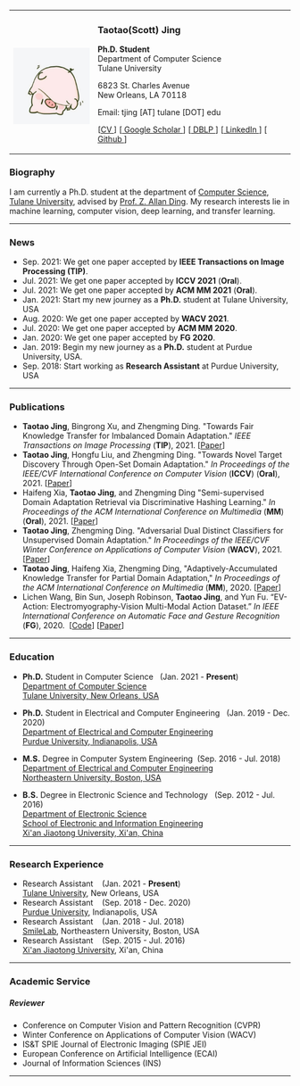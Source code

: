 <!-- 
![Scott Jing](/img/scott.jpg){:height="30%" width="30%"} -->

<table>
<tbody>
<tr>
<td width="30%">
<div>
<br>
<img src='/img/scott.jpg' align='center' height="100%" width="100%" />
</div>
</td>
<td width="70%">
<h3 href='scottjingtt.github.io'>Taotao(Scott) Jing</h3>
<p>
<span style="font-weight:bold">Ph.D. Student</span><br>
Department of Computer Science<br>
Tulane University
</p>
<p>
6823 St. Charles Avenue<br>
New Orleans, LA 70118
</p>
<p>
<span>
Email: tjing [AT] tulane [DOT] edu
</span>
</p>
<p>
<span>
[<a href="/files/CV.pdf">CV </a>]
[<a href="https://scholar.google.com/citations?user=OTPyfwkAAAAJ&hl=en&oi=ao"> Google Scholar </a>]
[<a href = "https://dblp.uni-trier.de/pers/hd/j/Jing:Taotao"> DBLP </a>]
[<a href = "https://www.linkedin.com/in/taotaojing/"> LinkedIn </a>]
[<a href="https://github.com/scottjingtt" > Github </a>]
</span>
</p>
</td>
</tr>
</tbody>
</table>

### Biography
I am currently a Ph.D. student at the department of [Computer Science, Tulane University](https://sse.tulane.edu/cs), advised by [Prof. Z. Allan Ding](http://www.cs.tulane.edu/~zding1/). My research interests lie in machine learning, computer vision, deep learning, and transfer learning.

---
### News
- Sep. 2021: We get one paper accepted by **IEEE Transactions on Image Processing (TIP)**.
- Jul. 2021: We get one paper accepted by **ICCV 2021** (**Oral**).
- Jul. 2021: We get one paper accepted by **ACM MM 2021** (**Oral**).
- Jan. 2021: Start my new journey as a **Ph.D.** student at Tulane University, USA
- Aug. 2020: We get one paper accepted by **WACV 2021**.
- Jul. 2020: We get one paper accepted by **ACM MM 2020**.
- Jan. 2020: We get one paper accepted by **FG 2020**.
- Jan. 2019: Begin my new journey as a **Ph.D.** student at Purdue University, USA.
- Sep. 2018: Start working as **Research Assistant** at Purdue University, USA
  
---
### Publications
- **Taotao Jing**, Bingrong Xu, and Zhengming Ding. "Towards Fair Knowledge Transfer for Imbalanced Domain Adaptation." *IEEE Transactions on Image Processing* (**TIP**), 2021. [[Paper]()]
- **Taotao Jing**, Hongfu Liu, and Zhengming Ding. "Towards Novel Target Discovery Through Open-Set Domain Adaptation." *In Proceedings of the IEEE/CVF International Conference on Computer Vision* (**ICCV**) (**Oral**), 2021. [[Paper]()]
- Haifeng Xia, **Taotao Jing**, and Zhengming Ding "Semi-supervised Domain Adaptation Retrieval via Discriminative Hashing Learning." *In Proceedings of the ACM International Conference on Multimedia* (**MM**) (**Oral**), 2021. [[Paper]()]
- **Taotao Jing**, Zhengming Ding. "Adversarial Dual Distinct Classifiers for Unsupervised Domain Adaptation." *In Proceedings of the IEEE/CVF Winter Conference on Applications of Computer Vision* (**WACV**), 2021. [[Paper](https://arxiv.org/pdf/2008.11878.pdf)]
- **Taotao Jing**, Haifeng Xia, Zhengming Ding, "Adaptively-Accumulated Knowledge Transfer for Partial Domain Adaptation," *In Proceedings of the ACM International Conference on Multimedia* (**MM**), 2020. [[Paper](https://dl.acm.org/doi/abs/10.1145/3394171.3413986)]
- Lichen Wang, Bin Sun, Joseph Robinson, **Taotao Jing**, and Yun Fu. “EV-Action: Electromyography-Vision Multi-Modal Action Dataset.” *In IEEE International Conference on Automatic Face and Gesture Recognition* (**FG**), 2020. &nbsp;[[Code](https://github.com/wanglichenxj/EV-Action-Electromyography-Vision-Multi-Modal-Action-Dataset)] [[Paper](https://github.com/wanglichenxj/EV-Action-Electromyography-Vision-Multi-Modal-Action-Dataset/blob/master/presentations/FG20_EVAction.pdf)]

---
### Education
- **Ph.D.** Student in Computer Science &nbsp;&nbsp;(Jan. 2021 - **Present**) <br>
  [Department of Computer Science<br>
  Tulane University, New Orleans, USA](https://sse.tulane.edu/cs)

- **Ph.D.** Student in Electrical and Computer Engineering &nbsp;&nbsp;(Jan. 2019 - Dec. 2020) <br>
  [Department of Electrical and Computer Engineering<br>
  Purdue University, Indianapolis, USA](https://engineering.purdue.edu/ECE)

- **M.S.** Degree in Computer System Engineering&nbsp;&nbsp;(Sep. 2016 - Jul. 2018) <br>
  [Department of Electrical and Computer Engineering <br>
  Northeastern University, Boston, USA](https://ece.northeastern.edu/)

- **B.S.** Degree in Electronic Science and Technology &nbsp;&nbsp;(Sep. 2012 - Jul. 2016) <br>
  [Department of Electronic Science<br>
  School of Electronic and Information Engineering<br>
  Xi'an Jiaotong University, Xi'an, China](http://en.xjtu.edu.cn/)

---
### Research Experience
- Research Assistant &nbsp;&nbsp; (Jan. 2021 - **Present**)<br>
  [Tulane University]((https://sse.tulane.edu/cs)), New Orleans, USA
- Research Assistant &nbsp;&nbsp; (Sep. 2018 - Dec. 2020)<br>
  [Purdue University]((https://engineering.purdue.edu/ECE)), Indianapolis, USA
- Research Assistant &nbsp;&nbsp; (Jan. 2018 - Jul. 2018)<br>
  [SmileLab](https://web.northeastern.edu/smilelab/), Northeastern University, Boston, USA
- Research Assistant &nbsp;&nbsp; (Sep. 2015 - Jul. 2016)<br>
  [Xi'an Jiaotong University](http://en.xjtu.edu.cn/), Xi'an, China

---
### Academic Service
##### Reviewer
- Conference on Computer Vision and Pattern Recognition (CVPR)
- Winter Conference on Applications of Computer Vision (WACV)
- IS&T SPIE Journal of Electronic Imaging (SPIE JEI)
- European Conference on Artificial Intelligence (ECAI)
- Journal of Information Sciences (INS)
  
---


<!-- ### Publications
- Jounal Articles
  - 1. 
  - 2. 
- Conference Articles
  - 1. 
  - 2. 
--- -->
<!-- ### Professional Activities
- Reviewer for ...

--- -->
<!-- ### Awards -->

